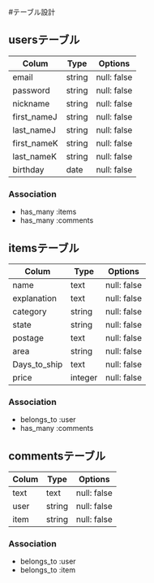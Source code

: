 #テーブル設計

## usersテーブル

|  Colum        |  Type    |  Options  
|  -----------  |  ------  |  ------   
|  email        |  string  |  null: false  |
|  password     |  string  |  null: false  |
|  nickname     |  string  |  null: false  |
|  first_nameJ  |  string  |  null: false  |
|  last_nameJ   |  string  |  null: false  |
|  first_nameK  |  string  |  null: false  |
|  last_nameK   |  string  |  null: false  |
|  birthday     |  date    |  null: false  |

### Association
- has_many :items
- has_many :comments

## itemsテーブル

|  Colum         |  Type     |  Options      |
|  ------------  |  -------  |  -----------  |
|  name          |  text     |  null: false  |
|  explanation   |  text     |  null: false  |
|  category      |  string   |  null: false  |
|  state         |  string   |  null: false  |
|  postage       |  text     |  null: false  |
|  area          |  string   |  null: false  |
|  Days_to_ship  |  text     |  null: false  |
|  price         |  integer  |  null: false  |

### Association
- belongs_to :user
- has_many :comments

## commentsテーブル

|  Colum  |  Type    |  Options      |
|  -----  |  ------  |  -----------  |
|  text   |  text    |  null: false  |
|  user   |  string  |  null: false  |
|  item   |  string  |  null: false  |

### Association
- belongs_to :user
- belongs_to :item